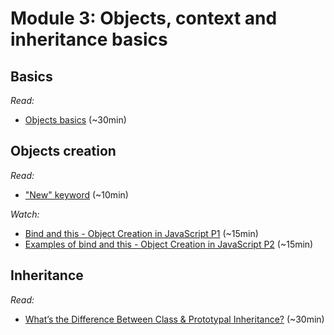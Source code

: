 # Module 3: Objects, context and inheritance basics

## Basics

_Read:_
- [Objects basics](https://developer.mozilla.org/en-US/docs/Learn/JavaScript/Objects/Basics) (~30min)

## Objects creation

_Read:_
- ["New" keyword](https://developer.mozilla.org/en-US/docs/Web/JavaScript/Reference/Operators/new) (~10min)

_Watch:_
- [Bind and this - Object Creation in JavaScript P1](https://www.youtube.com/watch?v=GhbhD1HR5vk) (~15min)
- [Examples of bind and this - Object Creation in JavaScript P2](https://www.youtube.com/watch?v=PIkA60I0dKU) (~15min)

## Inheritance 

_Read:_
- [What’s the Difference Between Class & Prototypal Inheritance?](https://medium.com/javascript-scene/master-the-javascript-interview-what-s-the-difference-between-class-prototypal-inheritance-e4cd0a7562e9) (~30min)

